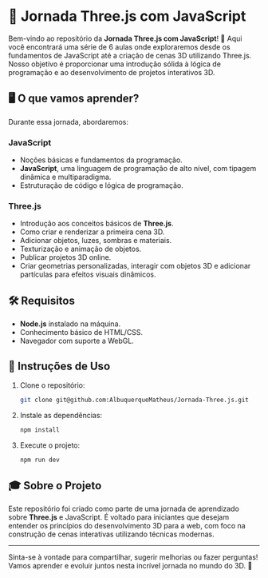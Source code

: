 # 🚀 Jornada Three.js com JavaScript

Bem-vindo ao repositório da **Jornada Three.js com JavaScript**! 🎉 Aqui você encontrará uma série de 6 aulas onde exploraremos desde os fundamentos de JavaScript até a criação de cenas 3D utilizando Three.js. Nosso objetivo é proporcionar uma introdução sólida à lógica de programação e ao desenvolvimento de projetos interativos 3D.

## 🖥️ O que vamos aprender?

Durante essa jornada, abordaremos:

### JavaScript
- Noções básicas e fundamentos da programação.
- **JavaScript**, uma linguagem de programação de alto nível, com tipagem dinâmica e multiparadigma.
- Estruturação de código e lógica de programação.

### Three.js
- Introdução aos conceitos básicos de **Three.js**.
- Como criar e renderizar a primeira cena 3D.
- Adicionar objetos, luzes, sombras e materiais.
- Texturização e animação de objetos.
- Publicar projetos 3D online.
- Criar geometrias personalizadas, interagir com objetos 3D e adicionar partículas para efeitos visuais dinâmicos.

## 🛠️ Requisitos

- **Node.js** instalado na máquina.
- Conhecimento básico de HTML/CSS.
- Navegador com suporte a WebGL.

## 🚩 Instruções de Uso

1. Clone o repositório:
   ```bash
   git clone git@github.com:AlbuquerqueMatheus/Jornada-Three.js.git
   ```
2. Instale as dependências:
   ```bash
   npm install
   ```
3. Execute o projeto:
   ```bash
   npm run dev
   ```

## 🎓 Sobre o Projeto

Este repositório foi criado como parte de uma jornada de aprendizado sobre **Three.js** e JavaScript. É voltado para iniciantes que desejam entender os princípios do desenvolvimento 3D para a web, com foco na construção de cenas interativas utilizando técnicas modernas.

---

Sinta-se à vontade para compartilhar, sugerir melhorias ou fazer perguntas! Vamos aprender e evoluir juntos nesta incrível jornada no mundo do 3D. 🚀

